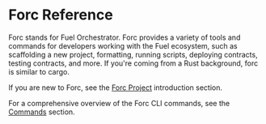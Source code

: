 # Forc Reference

Forc stands for Fuel Orchestrator. Forc provides a variety of tools and commands for developers working with the Fuel ecosystem, such as scaffolding a new project, formatting, running scripts, deploying contracts, testing contracts, and more. If you're coming from a Rust background, forc is similar to cargo.

If you are new to Forc, see the [Forc Project](../introduction/forc_project.md) introduction section.

For a comprehensive overview of the Forc CLI commands, see the [Commands](./commands/index.md) section.
